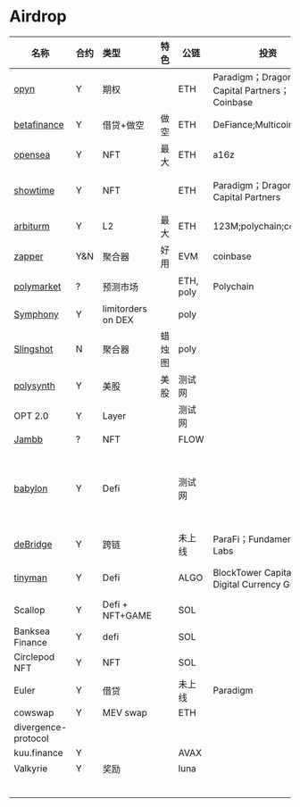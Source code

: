 # Airdrop

| 名称                                       | 合约 | 类型               | 特色   | 公链      | 投资                                           | 用户量  | 锁仓 | 成本            | 信息更新时间 | 备注                                           | who                    |
| ------------------------------------------ | ---- | :----------------- | ------ | --------- | ---------------------------------------------- | ------- | ---- | --------------- | ------------ | ---------------------------------------------- | ---------------------- |
| [opyn](https://www.opyn.co/)               | Y    | 期权               |        | ETH       | Paradigm；Dragonfly Capital Partners；Coinbase | 11739   | 83M  | 0.015（gas 60） | 21.10.5      | discord说没有空投                              | {1-8}.[10u].a.ETH.9.10 |
| [betafinance](https://betafinance.org/)    | Y    | 借贷+做空          | 做空   | ETH       | DeFiance;Multicoin;Delphi                      | 4282    | 20M  | 0.015(gas)      | 21.10.5      | 9.29结束快照                                   | {1,4-8}.a.ETH.9        |
| [opensea](https://opensea.io/)             | Y    | NFT                | 最大   | ETH       | a16z                                           | 912,550 |      |                 | 21.10.5      | 买卖多次                                       | {1}.a.ETH.9            |
| [showtime](https://tryshowtime.com/)       | Y    | NFT                |        | ETH       | Paradigm；Dragonfly Capital Partners           |         |      | 0               | 21.10.5      | 免gas费铸造nft                                 | {1-17}.a.poly.9        |
| [arbiturm](https://bridge.arbitrum.io/)    | Y    | L2                 | 最大   | ETH       | 123M;polychain;coinbase                        |         | 14B  |                 | 21.10.5      |                                                | {1,5,7,8}.a.eth.9      |
| [zapper](zapper.fi)                        | Y&N  | 聚合器             | 好用   | EVM       | coinbase                                       | 巨大    | 0    | 很低            | 21.10.5      | 可以多刷                                       | {1,4,5,6}.a.poly.8     |
| [polymarket](https://polymarket.com/)      | ?    | 预测市场           |        | ETH, poly | Polychain                                      |         |      | 一次交易约$3    | 21.10.6      | 是平台手续费                                   | {1}.e.poly             |
| [Symphony](https://symphony.finance/)      | Y    | limitorders on DEX |        | poly      |                                                |         |      | 很低            | 21.10.6      |                                                | {1}.e.poly             |
| [Slingshot](https://slingshot.finance/)    | N    | 聚合器             | 蜡烛图 | poly      |                                                |         |      | 很低            | 21.10.7      |                                                | {1}.e.poly             |
| [polysynth](https://alpha.polysynth.com/#) | Y    | 美股               | 美股   | 测试网    |                                                |         |      | 0               | 21.10.7      |                                                | {6}.a.tpoly.10         |
| OPT 2.0                                    | Y    | Layer              |        | 测试网    |                                                |         |      | 0               | 21.10.10     | 10.28之后                                      |                        |
| [Jambb](http://jambb.com/)                 | ?    | NFT                |        | FLOW      |                                                |         |      | 0               | 21.10.11     | [教程](https://t.me/blocto_official_zh/204)    | {1}.e.blocto           |
| [babylon](https://www.babylon.finance/)    | Y    | Defi               |        | 测试网    |                                                |         |      |                 | 21.10.11     | 在discord上填地址获得测试资格                  |                        |
| [deBridge](https://debridge.finance/)      | Y    | 跨链               |        | 未上线    | ParaFi；Fundamental Labs                       |         |      |                 | 21.10.12     | [twitter](https://twitter.com/deBridgeFinance) |                        |
| [tinyman](https://tinyman.org/)            | Y    | Defi               |        | ALGO      | BlockTower Capital；Digital Currency Group     |         |      | 很低            | 21.10.12     | swap + add liquidity                           | {1}.e.algo             |
| Scallop                                    | Y    | Defi + NFT+GAME    |        | SOL       |                                                |         |      |                 | 21.10.14     | 捐了1usdc                                      | {15}.a.sol             |
| Banksea Finance                            | Y    | defi               |        | SOL       |                                                |         |      |                 | 21.10.14     | 同上                                           | {15}.a.sol             |
| Circlepod NFT                              | Y    | NFT                |        | SOL       |                                                |         |      |                 | 21.1014      | 同上                                           | {15}.a.sol             |
| Euler                                      | Y    | 借贷               |        | 未上线    | Paradigm                                       |         |      |                 | 21.10.14     |                                                |                        |
| cowswap                                    | Y    | MEV swap           |        | ETH       |                                                |         |      |                 | 21.10.14     |                                                |                        |
| divergence-protocol                        |      |                    |        |           |                                                |         |      |                 |              |                                                |                        |
| kuu.finance                                | Y    |                    |        | AVAX      |                                                |         |      |                 | 21.10.14     |                                                | {2}.a.AVAX             |
| Valkyrie                                   | Y    | 奖励               |        | luna      |                                                |         |      |                 | 21.10.15     |                                                | {1}.a.luna             |
|                                            |      |                    |        |           |                                                |         |      |                 |              |                                                |                        |
|                                            |      |                    |        |           |                                                |         |      |                 |              |                                                |                        |
|                                            |      |                    |        |           |                                                |         |      |                 |              |                                                |                        |
|                                            |      |                    |        |           |                                                |         |      |                 |              |                                                |                        |
|                                            |      |                    |        |           |                                                |         |      |                 |              |                                                |                        |
|                                            |      |                    |        |           |                                                |         |      |                 |              |                                                |                        |

